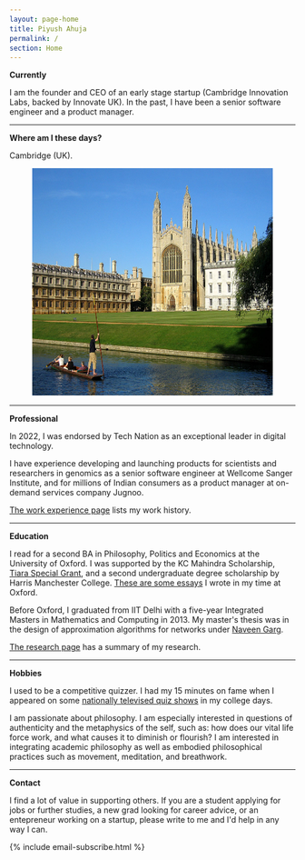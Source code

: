 ```yaml
---
layout: page-home
title: Piyush Ahuja
permalink: /
section: Home
---
```





**Currently**

I am the founder and CEO of an early stage startup (Cambridge Innovation Labs, backed by Innovate UK). In the past, I have been a senior software engineer and a product manager.


<!-- <img  src="files/images/mypic2.jpeg" title='Piyush Ahuja' width='500px'  />   
 -->

<!-- I would like to bring philosophy to bear on daily life through products people use and events they attend.  -->




<!-- * Meeting Without Masks -->


<!-- 
* Meetings Without Masks: An authentic dating event for singles. Next one: [30th September](https://www.tickettailor.com/events/meetingwithoutmasks/958578) 
 -->
<!-- * Salt To Taste: a series of essays on authenticity -->


<!-- * [A Writing Course](https://piyushahuja.com/courses/writing/intro)

  
----




 -->
<!-- **Also**



I would love to run a meditation group and [a writing workshop](/courses/writing/intro) in Cambridge. I'm looking for volunteer participants: if this interests you, please reach out!
 -->

----

**Where am I these days?** 

Cambridge (UK).<!--  [This evolving document](/cambridge) is a guide to the city. Feedback and suggestions are welcome. -->

<!-- When not in Cambridge, I frequently travel to London, Oxford, Warsaw, New Delhi, or Chandigarh.
 -->
<center>

<figure>
    <img src="files/images/oxford/cam.jpg" alt="Cambridge" width="550" height= "400" /> 

    


 <figcaption></figcaption> 
</figure>
</center>



---




**Professional**

<!-- Between 2019 - 2023, I was a senior software developer at Wellcome Sanger Institute.
 -->
In 2022, I was endorsed by Tech Nation as an exceptional leader in digital technology.

I have experience developing and launching products for scientists and researchers in genomics as a senior software engineer at Wellcome Sanger Institute, and for millions of Indian consumers as a product manager at on-demand services company Jugnoo.

[The work experience page](/work) lists my work history.

---

**Education** 

I read for a second BA in Philosophy, Politics and Economics at the University of Oxford.  I was supported by the KC Mahindra Scholarship, [Tiara Special Grant](https://www.tiarafoundation.com/copy-of-tiara-special-grant), and a second undergraduate degree scholarship by Harris Manchester College. [These are some essays](/philosophy) I wrote in my time at Oxford. 

Before Oxford, I graduated from IIT Delhi with a five-year Integrated Masters in Mathematics and Computing in 2013. My master's thesis was in the design of approximation algorithms for networks under [Naveen Garg](https://en.wikipedia.org/wiki/Naveen_Garg). 

[The research page](/research) has a summary of my research.

----

**Hobbies** 

I used to be a competitive quizzer. I had my 15 minutes on fame when I appeared on some [nationally televised quiz shows](https://www.youtube.com/watch?v=-5pdjrdj0uA) in my college days. 




I am passionate about philosophy. I am especially interested in questions of authenticity and the metaphysics of the self, such as: how does our vital life force work, and what causes it to diminish or flourish? I am interested in integrating academic philosophy as well as embodied philosophical practices such as movement, meditation, and breathwork. 



<!--  With Sarah Maughan, I run a conscious dating workshop in Cambridge.  -->

<!-- I am driven by the philosophy of authenticity and questions in the metaphysics of self, soul, and consciousness that have a deep sense of mystery and magic: we say "be yourself", but how can we possibly fail to be ourselves? How do we get in our own way? How does our vital life force work, and what causes it to diminish or flourish?  -->




<!-- My [master's thesis]([link to my thesis][thesis]) was in the design of approximation algorithms for networks under [Naveen Garg](https://en.wikipedia.org/wiki/Naveen_Garg).  -->


<!-- The [work section](/work)  spells out my professional experience in greater detail.  
 -->





<!-- 
 One of the best way to learn is to teach it to someone. Platonia allows one to organize one-on-one meetups with people for learning-and-teaching. Give it a try! Here's the [download link for iOS]((http://itunes.com/apps/platonia)) and here's the [download link for Android](https://play.google.com/store/apps/details?id=com.platonia_client). -->

<!-- - **Teaching:**  I am interested in teaching or mentoring opportunies in philosophy, algorithms, and creative writing.

- **Learning:** I am looking for people interested in practicing Improv, First Aid, or Wilderness survival skills.  

- **Creative Collaborations:** If you'd like to collaborate on something for *fun*, please don't hesitate to reach out. Here are some ideas: a podcast, a comedy sketch, a mobile app, or any long-form writing assignment. 
 -->

----

**Contact**

I find a lot of value in supporting others. If you are a student applying for jobs or further studies, a new grad looking for career advice, or an entepreneur working on a startup, please write to me and I'd help in any way I can.


{% include email-subscribe.html %}


[resumeFile]: ../files/piyush_resume.pdf 
[thesis]: ../files/research/thesis.pdf

 
